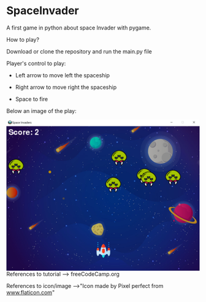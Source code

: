 # SpaceInvader
A first game in python about space Invader with pygame.

How to play? 

Download or clone the repository and run the main.py file

Player's control to play:

- Left arrow to move left the spaceship

- Right arrow to move right the spaceship

- Space to fire 

Below an image of the play:


<img src="Capture.JPG"
     style="float: left; margin-right: 10px;" />


References to tutorial --> freeCodeCamp.org 

References to icon/image -->"Icon made by Pixel perfect from www.flaticon.com"
